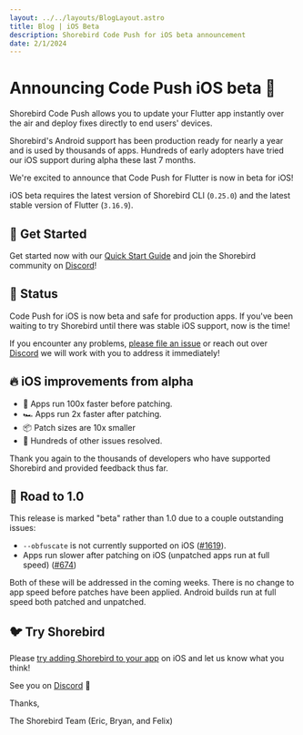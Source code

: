```yaml
---
layout: ../../layouts/BlogLayout.astro
title: Blog | iOS Beta
description: Shorebird Code Push for iOS beta announcement
date: 2/1/2024
---
```


# Announcing Code Push iOS beta 🥳

Shorebird Code Push allows you to update your Flutter app instantly over the air
and deploy fixes directly to end users' devices.

Shorebird's Android support has been production ready for nearly a year and is
used by thousands of apps. Hundreds of early adopters have tried our iOS support
during alpha these last 7 months.

We're excited to announce that Code Push for Flutter is now in beta for iOS!

iOS beta requires the latest version of Shorebird CLI (`0.25.0`) and the latest
stable version of Flutter (`3.16.9`).

## 🚀 Get Started

Get started now with our [Quick Start
Guide](https://docs.shorebird.dev/guides/code_push_quickstart) and join the
Shorebird community on [Discord](https://discord.gg/shorebird)!

## 🚦 Status

Code Push for iOS is now beta and safe for production apps. If you've been
waiting to try Shorebird until there was stable iOS support, now is the time!

If you encounter any problems, [please file an
issue](https://github.com/shorebirdtech/shorebird/issues/new/choose) or reach
out over [Discord](https://discord.gg/shorebird) we will work with you to
address it immediately!

## 🔥 iOS improvements from alpha

- 🚀 Apps run 100x faster before patching.
- 🏎️ Apps run 2x faster after patching.
- 📦 Patch sizes are 10x smaller
- 🔨 Hundreds of other issues resolved.

Thank you again to the thousands of developers who have supported Shorebird and
provided feedback thus far.

## 🚏 Road to 1.0

This release is marked "beta" rather than 1.0 due to a couple outstanding
issues:

- `--obfuscate` is not currently supported on iOS
  ([#1619](https://github.com/shorebirdtech/shorebird/issues/1619)).
- Apps run slower after patching on iOS (unpatched apps run at full speed)
  ([#674](https://github.com/shorebirdtech/shorebird/issues/674))

Both of these will be addressed in the coming weeks. There is no change to app
speed before patches have been applied. Android builds run at full speed both
patched and unpatched.

## 🐦 Try Shorebird

Please [try adding Shorebird to your
app](https://docs.shorebird.dev/guides/code_push_quickstart) on iOS and let us
know what you think!

See you on [Discord](https://discord.gg/shorebird) 👋

Thanks,

The Shorebird Team (Eric, Bryan, and Felix)

